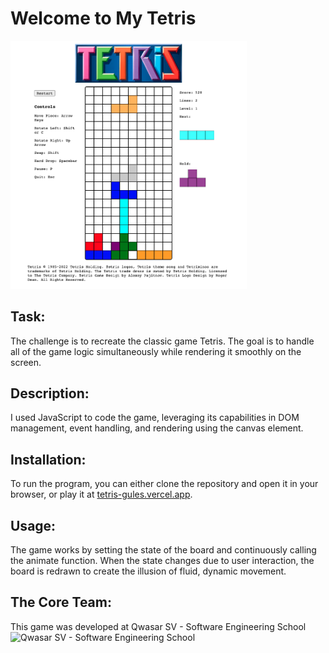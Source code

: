 <h1>Welcome to My Tetris</h1>
<img src='./assets/images/Tetris_screenshot.png' width='75%' margin='0 auto'>

<h2>Task:</h2>
<p>The challenge is to recreate the classic game Tetris. The goal is to handle all of the game logic simultaneously while rendering it smoothly on the screen.</p>

<h2>Description:</h2>
<p>I used JavaScript to code the game, leveraging its capabilities in DOM management, event handling, and rendering using the canvas element.</p>

<h2>Installation:</h2>
<p>To run the program, you can either clone the repository and open it in your browser, or play it at <a href='tetris-gules.vercel.app'>tetris-gules.vercel.app</a>.</p>

<h2>Usage:</h2>
<p>The game works by setting the state of the board and continuously calling the animate function. When the state changes due to user interaction, the board is redrawn to create the illusion of fluid, dynamic movement.</p>

<h2>The Core Team:</h2>
<p>This game was developed at Qwasar SV - Software Engineering School <img alt='Qwasar SV - Software Engineering School's Logo' src='https://storage.googleapis.com/qwasar-public/qwasar-logo_50x50.png' width='20px'></p>
